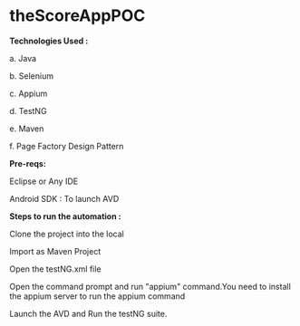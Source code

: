 # theScoreAppPOC

**Technologies Used :**

a. Java

b. Selenium 

c. Appium 

d. TestNG 

e. Maven 

f. Page Factory Design Pattern

**Pre-reqs:**

Eclipse or Any IDE 

Android SDK : To launch AVD

**Steps to run the automation :**

Clone the project into the local

Import as Maven Project

Open the testNG.xml file

Open the command prompt and run "appium" command.You need to install the appium server to run the appium command

Launch the AVD and Run the testNG suite.
